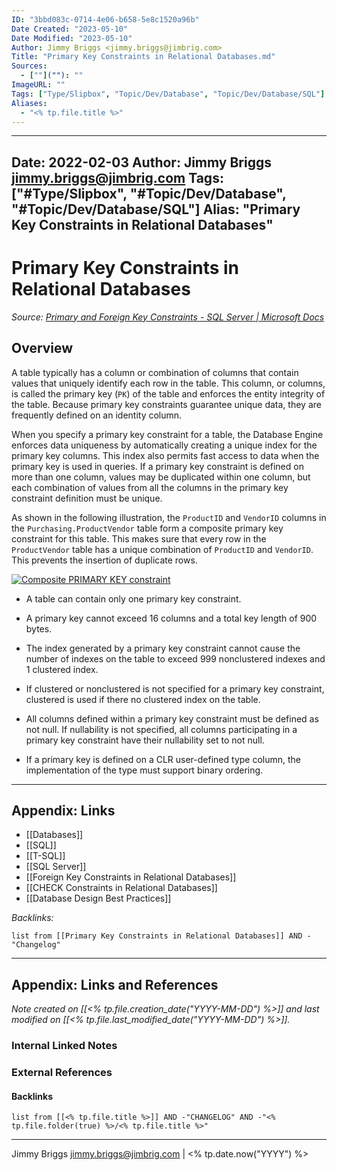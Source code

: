 ```yaml
---
ID: "3bbd083c-0714-4e06-b658-5e8c1520a96b"
Date Created: "2023-05-10"
Date Modified: "2023-05-10"
Author: Jimmy Briggs <jimmy.briggs@jimbrig.com>
Title: "Primary Key Constraints in Relational Databases.md"
Sources: 
  - [""](""): ""
ImageURL: ""
Tags: ["Type/Slipbox", "Topic/Dev/Database", "Topic/Dev/Database/SQL"]
Aliases:
  - "<% tp.file.title %>"
---
```


---
Date: 2022-02-03
Author: Jimmy Briggs <jimmy.briggs@jimbrig.com>
Tags: ["#Type/Slipbox", "#Topic/Dev/Database", "#Topic/Dev/Database/SQL"]
Alias: "Primary Key Constraints in Relational Databases"
---

# Primary Key Constraints in Relational Databases

*Source: [Primary and Foreign Key Constraints - SQL Server | Microsoft Docs](https://docs.microsoft.com/en-us/sql/relational-databases/tables/primary-and-foreign-key-constraints?view=sql-server-ver15#PKeys)*

## Overview

A table typically has a column or combination of columns that contain values that uniquely identify each row in the table. This column, or columns, is called the primary key (`PK`) of the table and enforces the entity integrity of the table. Because primary key constraints guarantee unique data, they are frequently defined on an identity column.

When you specify a primary key constraint for a table, the Database Engine enforces data uniqueness by automatically creating a unique index for the primary key columns. This index also permits fast access to data when the primary key is used in queries. If a primary key constraint is defined on more than one column, values may be duplicated within one column, but each combination of values from all the columns in the primary key constraint definition must be unique.

As shown in the following illustration, the `ProductID` and `VendorID` columns in the `Purchasing.ProductVendor` table form a composite primary key constraint for this table. This makes sure that every row in the `ProductVendor` table has a unique combination of `ProductID` and `VendorID`. This prevents the insertion of duplicate rows.

[![Composite PRIMARY KEY constraint](https://docs.microsoft.com/en-us/sql/relational-databases/tables/media/fund04.gif?view=sql-server-ver15)](https://docs.microsoft.com/en-us/sql/relational-databases/tables/media/fund04.gif?view=sql-server-ver15#lightbox)

-   A table can contain only one primary key constraint.
    
-   A primary key cannot exceed 16 columns and a total key length of 900 bytes.
    
-   The index generated by a primary key constraint cannot cause the number of indexes on the table to exceed 999 nonclustered indexes and 1 clustered index.
    
-   If clustered or nonclustered is not specified for a primary key constraint, clustered is used if there no clustered index on the table.
    
-   All columns defined within a primary key constraint must be defined as not null. If nullability is not specified, all columns participating in a primary key constraint have their nullability set to not null.
    
-   If a primary key is defined on a CLR user-defined type column, the implementation of the type must support binary ordering.


***

## Appendix: Links

- [[Databases]]
- [[SQL]]
- [[T-SQL]]
- [[SQL Server]]
- [[Foreign Key Constraints in Relational Databases]]
- [[CHECK Constraints in Relational Databases]]
- [[Database Design Best Practices]]

*Backlinks:*

```dataview
list from [[Primary Key Constraints in Relational Databases]] AND -"Changelog"
```

***

## Appendix: Links and References

*Note created on [[<% tp.file.creation_date("YYYY-MM-DD") %>]] and last modified on [[<% tp.file.last_modified_date("YYYY-MM-DD") %>]].*

### Internal Linked Notes

### External References

#### Backlinks

```dataview
list from [[<% tp.file.title %>]] AND -"CHANGELOG" AND -"<% tp.file.folder(true) %>/<% tp.file.title %>"
```


***

Jimmy Briggs <jimmy.briggs@jimbrig.com> | <% tp.date.now("YYYY") %>